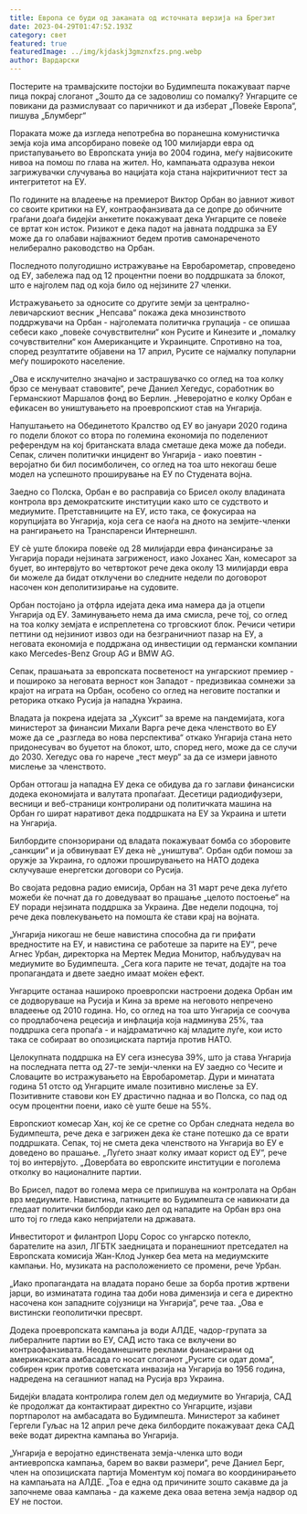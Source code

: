 ```yaml
---
title: Европа се буди од заканата од источната верзија на Брегзит
date: 2023-04-29T01:47:52.193Z
category: свет
featured: true
featuredImage: ../img/kjdaskj3gmznxfzs.png.webp
author: Вардарски
---
```


Постерите на трамвајските постојки во Будимпешта покажуваат парче пица покрај слоганот „Зошто да се задоволиш со помалку? Унгарците се повикани да размислуваат со паричникот и да изберат „Повеќе Европа“, пишува „Блумберг“

Пораката може да изгледа непотребна во поранешна комунистичка земја која има апсорбирано повеќе од 100 милијарди евра од пристапувањето во Европската унија во 2004 година, меѓу највисоките нивоа на помош по глава на жител. Но, кампањата одразува некои загрижувачки случувања во нацијата која стана најкритичниот тест за интегритетот на ЕУ.

По годините на владеење на премиерот Виктор Орбан во јавниот живот со своите критики на ЕУ, контраофанзивата да се допре до обичните граѓани доаѓа бидејќи анкетите покажуваат дека Унгарците се повеќе се вртат кон исток. Ризикот е дека падот на јавната поддршка за ЕУ ​​може да го олабави најважниот бедем против самонареченото нелиберално раководство на Орбан.

Последното полугодишно истражување на Евробарометар, спроведено од ЕУ, забележа пад од 12 процентни поени во поддршката за блокот, што е најголем пад од која било од нејзините 27 членки.

Истражувањето за односите со другите земји за централно-левичарскиот весник „Непсава“ покажа дека мнозинството поддржувачи на Орбан - најголемата политичка групација - се опишаа себеси како „повеќе сочувствителни“ кон Русите и Кинезите и „помалку сочувствителни“ кон Американците и Украинците. Спротивно на тоа, според резултатите објавени на 17 април, Русите се најмалку популарни меѓу поширокото население.

„Ова е исклучително значајно и застрашувачко со оглед на тоа колку брзо се менуваат ставовите“, рече Даниел Хегедус, соработник во Германскиот Маршалов фонд во Берлин. „Неверојатно е колку Орбан е ефикасен во уништувањето на проевропскиот став на Унгарија.

Напуштањето на Обединетото Кралство од ЕУ во јануари 2020 година го подели блокот со втора по големина економија по поделениот референдум на кој британската влада сметаше дека може да победи. Сепак, сличен политички инцидент во Унгарија - иако поевтин - веројатно би бил посимболичен, со оглед на тоа што некогаш беше модел на успешното проширување на ЕУ по Студената војна.

Заедно со Полска, Орбан е во расправија со Брисел околу владината контрола врз демократските институции како што се судството и медиумите. Претставниците на ЕУ, исто така, се фокусираа на корупцијата во Унгарија, која сега се наоѓа на дното на земјите-членки на рангирањето на Транспаренси Интернешнл.

ЕУ сè уште блокира повеќе од 28 милијарди евра финансирање за Унгарија поради нејзината загриженост, иако Јоханес Хан, комесарот за буџет, во интервјуто во четвртокот рече дека околу 13 милијарди евра би можеле да бидат отклучени во следните недели по договорот насочен кон деполитизирање на судовите.

Орбан постојано ја отфрла идејата дека има намера да ја отцепи Унгарија од ЕУ. Заминувањето нема да има смисла, рече тој, со оглед на тоа колку земјата е испреплетена со трговскиот блок. Речиси четири петтини од нејзиниот извоз оди на безграничниот пазар на ЕУ, а неговата економија е поддржана од инвестиции од германски компании како Mercedes-Benz Group AG и BMW AG.

Сепак, прашањата за европската посветеност на унгарскиот премиер - и пошироко за неговата верност кон Западот - предизвикаа сомнежи за крајот на играта на Орбан, особено со оглед на неговите постапки и реторика откако Русија ја нападна Украина.

Владата ја покрена идејата за „Хуксит“ за време на пандемијата, кога министерот за финансии Михали Варга рече дека членството во ЕУ може да се „разгледа во нова перспектива“ откако Унгарија стана нето придонесувач во буџетот на блокот, што, според него, може да се случи до 2030. Хегедус ова го нарече „тест меур“ за да се измери јавното мислење за членството.

Орбан оттогаш ја нападна ЕУ дека се обидува да го заглави финансиски додека економијата и валутата пропаѓаат. Десетици радиодифузери, весници и веб-страници контролирани од политичката машина на Орбан го шират наративот дека поддршката на ЕУ за Украина и штети на Унгарија.

Билбордите спонзорирани од владата покажуваат бомба со зборовите „санкции“ и ја обвинуваат ЕУ дека нè „уништува“. Орбан одби помош за оружје за Украина, го одложи проширувањето на НАТО додека склучуваше енергетски договори со Русија.

Во својата редовна радио емисија, Орбан на 31 март рече дека луѓето можеби ќе почнат да го доведуваат во прашање „целото постоење“ на ЕУ поради нејзината поддршка за Украина. Две недели подоцна, тој рече дека повлекувањето на помошта ќе стави крај на војната.

„Унгарија никогаш не беше навистина способна да ги прифати вредностите на ЕУ, и навистина се работеше за парите на ЕУ“, рече Агнес Урбан, директорка на Мертек Медиа Монитор, набљудувач на медиумите во Будимпешта. „Сега кога парите не течат, додајте на тоа пропагандата и двете заедно имаат моќен ефект.

Унгарците останаа нашироко проевропски настроени додека Орбан им се додворуваше на Русија и Кина за време на неговото непречено владеење од 2010 година. Но, со оглед на тоа што Унгарија се соочува со продлабочена рецесија и инфлација која надминува 25%, таа поддршка сега пропаѓа - и најдраматично кај младите луѓе, кои исто така се собираат во опозициската партија против НАТО.

Целокупната поддршка на ЕУ сега изнесува 39%, што ја става Унгарија на последната петта од 27-те земји-членки на ЕУ заедно со Чесите и Словаците во истражувањето на Евробарометар. Дури и минатата година 51 отсто од Унгарците имале позитивно мислење за ЕУ. Позитивните ставови кон ЕУ драстично паднаа и во Полска, со пад од осум процентни поени, иако сè уште беше на 55%.

Европскиот комесар Хан, кој ќе се сретне со Орбан следната недела во Будимпешта, рече дека е загрижен дека ќе стане потешко да се врати поддршката. Сепак, тој не смета дека членството на Унгарија во ЕУ е доведено во прашање. „Луѓето знаат колку имаат корист од ЕУ“, рече тој во интервјуто. „Довербата во европските институции е поголема отколку во националните партии.

Во Брисел, падот во голема мера се припишува на контролата на Орбан врз медиумите. Навистина, патниците во Будимпешта се навикнати да гледаат политички билборди како дел од нападите на Орбан врз она што тој го гледа како непријатели на државата.

Инвеститорот и филантроп Џорџ Сорос со унгарско потекло, барателите на азил, ЛГБТК заедницата и поранешниот претседател на Европската комисија Жан-Клод Јункер беа мета на медиумските кампањи. Но, музиката на расположението се промени, рече Урбан.

„Иако пропагандата на владата порано беше за борба против жртвени јарци, во изминатата година таа доби нова димензија и сега е директно насочена кон западните сојузници на Унгарија“, рече таа. „Ова е вистински геополитички пресврт.

Додека проевропската кампања ја води АЛДЕ, чадор-групата за либералните партии во ЕУ, САД исто така се вклучени во контраофанзивата. Неодамнешните реклами финансирани од американската амбасада го носат слоганот „Русите си одат дома“, собирен крик против советската инвазија на Унгарија во 1956 година, надредена на сегашниот напад на Русија врз Украина.

Бидејќи владата контролира голем дел од медиумите во Унгарија, САД ќе продолжат да контактираат директно со Унгарците, изјави портпаролот на амбасадата во Будимпешта. Министерот за кабинет Гергели Гуљас на 12 април рече дека билбордите покажуваат дека САД веќе водат директна кампања во Унгарија.

„Унгарија е веројатно единствената земја-членка што води антиевропска кампања, барем во вакви размери“, рече Даниел Берг, член на опозициската партија Моментум кој помага во координирањето на кампањата на АЛДЕ. „Тоа е една од причините зошто сакавме да ја започнеме оваа кампања - да кажеме дека оваа ветена земја надвор од ЕУ не постои.
